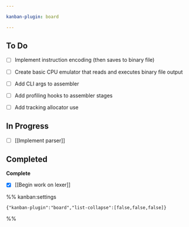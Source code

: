 ```yaml
---

kanban-plugin: board

---
```


## To Do

- [ ] Implement instruction encoding (then saves to binary file)
- [ ] Create basic CPU emulator that reads and executes binary file output
- [ ] Add CLI args to assembler
- [ ] Add profiling hooks to assembler stages
- [ ] Add tracking allocator use


## In Progress

- [ ] [[Implement parser]]


## Completed

**Complete**
- [x] [[Begin work on lexer]]




%% kanban:settings
```
{"kanban-plugin":"board","list-collapse":[false,false,false]}
```
%%